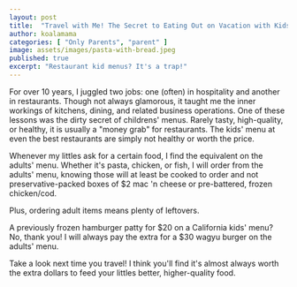 ```yaml
---
layout: post
title:  "Travel with Me! The Secret to Eating Out on Vacation with Kids!"
author: koalamama
categories: [ "Only Parents", "parent" ]
image: assets/images/pasta-with-bread.jpeg
published: true
excerpt: "Restaurant kid menus? It's a trap!"
---
```


For over 10 years, I juggled two jobs: one (often) in hospitality and another in restaurants. Though not always glamorous, it taught me the inner workings of kitchens, dining, and related business operations. One of these lessons was the dirty secret of childrens' menus. Rarely tasty, high-quality, or healthy, it is usually a "money grab" for restaurants. The kids' menu at even the best restaurants are simply not healthy or worth the price.

Whenever my littles ask for a certain food, I find the equivalent on the adults' menu. Whether it's pasta, chicken, or fish, I will order from the adults' menu, knowing those will at least be cooked to order and not preservative-packed boxes of $2 mac 'n cheese or pre-battered, frozen chicken/cod.

Plus, ordering adult items means plenty of leftovers.

A previously frozen hamburger patty for $20 on a California kids' menu? No, thank you! I will always pay the extra for a $30 wagyu burger on the adults' menu.

Take a look next time you travel! I think you'll find it's almost always worth the extra dollars to feed your littles better, higher-quality food.